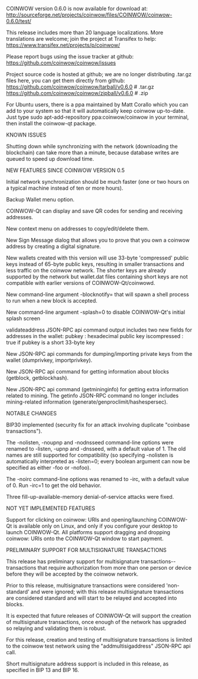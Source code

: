 COINWOW version 0.6.0 is now available for download at:
http://sourceforge.net/projects/coinwow/files/COINWOW/coinwow-0.6.0/test/

This release includes more than 20 language localizations.
More translations are welcome; join the
project at Transifex to help:
https://www.transifex.net/projects/p/coinwow/

Please report bugs using the issue tracker at github:
https://github.com/coinwow/coinwow/issues

Project source code is hosted at github; we are no longer
distributing .tar.gz files here, you can get them
directly from github:
https://github.com/coinwow/coinwow/tarball/v0.6.0  # .tar.gz
https://github.com/coinwow/coinwow/zipball/v0.6.0  # .zip

For Ubuntu users, there is a ppa maintained by Matt Corallo which
you can add to your system so that it will automatically keep
coinwow up-to-date.  Just type
sudo apt-add-repository ppa:coinwow/coinwow
in your terminal, then install the coinwow-qt package.


KNOWN ISSUES

Shutting down while synchronizing with the network
(downloading the blockchain) can take more than a minute,
because database writes are queued to speed up download
time.


NEW FEATURES SINCE COINWOW VERSION 0.5

Initial network synchronization should be much faster
(one or two hours on a typical machine instead of ten or more
hours).

Backup Wallet menu option.

COINWOW-Qt can display and save QR codes for sending
and receiving addresses.

New context menu on addresses to copy/edit/delete them.

New Sign Message dialog that allows you to prove that you
own a coinwow address by creating a digital
signature.

New wallets created with this version will
use 33-byte 'compressed' public keys instead of
65-byte public keys, resulting in smaller
transactions and less traffic on the coinwow
network. The shorter keys are already supported
by the network but wallet.dat files containing
short keys are not compatible with earlier
versions of COINWOW-Qt/coinwowd.

New command-line argument -blocknotify=<command>
that will spawn a shell process to run <command> 
when a new block is accepted.

New command-line argument -splash=0 to disable
COINWOW-Qt's initial splash screen

validateaddress JSON-RPC api command output includes
two new fields for addresses in the wallet:
pubkey : hexadecimal public key
iscompressed : true if pubkey is a short 33-byte key

New JSON-RPC api commands for dumping/importing
private keys from the wallet (dumprivkey, importprivkey).

New JSON-RPC api command for getting information about
blocks (getblock, getblockhash).

New JSON-RPC api command (getmininginfo) for getting
extra information related to mining. The getinfo
JSON-RPC command no longer includes mining-related
information (generate/genproclimit/hashespersec).



NOTABLE CHANGES

BIP30 implemented (security fix for an attack involving
duplicate "coinbase transactions").

The -nolisten, -noupnp and -nodnsseed command-line
options were renamed to -listen, -upnp and -dnsseed,
with a default value of 1. The old names are still
supported for compatibility (so specifying -nolisten
is automatically interpreted as -listen=0; every
boolean argument can now be specified as either
-foo or -nofoo).

The -noirc command-line options was renamed to
-irc, with a default value of 0. Run -irc=1 to
get the old behavior.

Three fill-up-available-memory denial-of-service
attacks were fixed.


NOT YET IMPLEMENTED FEATURES

Support for clicking on coinwow: URIs and
opening/launching COINWOW-Qt is available only on Linux,
and only if you configure your desktop to launch
COINWOW-Qt. All platforms support dragging and dropping
coinwow: URIs onto the COINWOW-Qt window to start
payment.


PRELIMINARY SUPPORT FOR MULTISIGNATURE TRANSACTIONS

This release has preliminary support for multisignature
transactions-- transactions that require authorization
from more than one person or device before they
will be accepted by the coinwow network.

Prior to this release, multisignature transactions
were considered 'non-standard' and were ignored;
with this release multisignature transactions are
considered standard and will start to be relayed
and accepted into blocks.

It is expected that future releases of COINWOW-Qt
will support the creation of multisignature transactions,
once enough of the network has upgraded so relaying
and validating them is robust.

For this release, creation and testing of multisignature
transactions is limited to the coinwow test network using
the "addmultisigaddress" JSON-RPC api call.

Short multisignature address support is included in this
release, as specified in BIP 13 and BIP 16.
